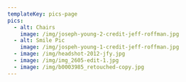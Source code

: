 ```yaml
---
templateKey: pics-page
pics:
  - alt: Chairs
    image: /img/joseph-young-2-credit-jeff-roffman.jpg
  - alt: Smile Pic
    image: /img/jospeh-young-1-credit-jeff-roffman.jpg
  - image: /img/headshot-2012-jfy.jpg
  - image: /img/img_2605-edit-1.jpg
  - image: /img/b0003985_retouched-copy.jpg
---
```


